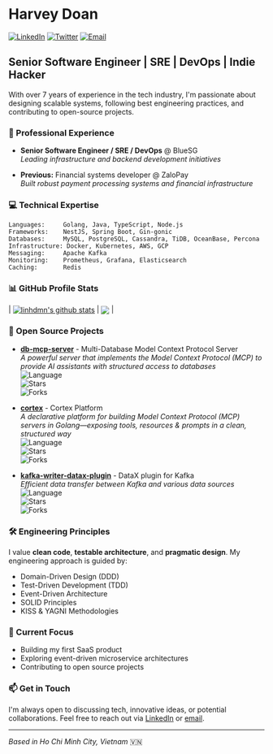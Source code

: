 # Harvey Doan

[![LinkedIn](https://img.shields.io/badge/LinkedIn-harveydoan-blue?style=flat-square&logo=linkedin)](https://www.linkedin.com/in/harveydoan)
[![Twitter](https://img.shields.io/badge/Twitter-harveydoan-1DA1F2?style=flat-square&logo=twitter)](https://twitter.com/harveydoan)
[![Email](https://img.shields.io/badge/Email-mnhatlinh.doan%40gmail.com-red?style=flat-square&logo=gmail)](mailto:mnhatlinh.doan@gmail.com)

## Senior Software Engineer | SRE | DevOps | Indie Hacker

With over 7 years of experience in the tech industry, I'm passionate about designing scalable systems, following best engineering practices, and contributing to open-source projects.

### 🔭 Professional Experience

- **Senior Software Engineer / SRE / DevOps** @ BlueSG  
  *Leading infrastructure and backend development initiatives*

- **Previous:** Financial systems developer @ ZaloPay  
  *Built robust payment processing systems and financial infrastructure*


### 💻 Technical Expertise

```
Languages:     Golang, Java, TypeScript, Node.js
Frameworks:    NestJS, Spring Boot, Gin-gonic
Databases:     MySQL, PostgreSQL, Cassandra, TiDB, OceanBase, Percona
Infrastructure: Docker, Kubernetes, AWS, GCP
Messaging:     Apache Kafka
Monitoring:    Prometheus, Grafana, Elasticsearch
Caching:       Redis
```

### 📊 GitHub Profile Stats

| <a href="https://github.com/linhdmn"><img align="center" src="https://github-readme-stats.vercel.app/api?username=linhdmn&show_icons=true&include_all_commits=true&theme=buefy&hide_border=true" alt="linhdmn's github stats" /></a> | <a href="https://github.com/linhdmn"><img align="center" src="https://github-readme-stats.vercel.app/api/top-langs/?username=linhdmn&layout=compact&theme=buefy&hide_border=true" /></a> |

### 🚀 Open Source Projects

- **[db-mcp-server](https://github.com/FreePeak/db-mcp-server)** - Multi-Database Model Context Protocol Server  
  *A powerful server that implements the Model Context Protocol (MCP) to provide AI assistants with structured access to databases*  
  ![Language](https://img.shields.io/github/languages/top/FreePeak/db-mcp-server?style=flat-square)  
  ![Stars](https://img.shields.io/github/stars/FreePeak/db-mcp-server?style=social)  
  ![Forks](https://img.shields.io/github/forks/FreePeak/db-mcp-server?style=social)

- **[cortex](https://github.com/FreePeak/cortex)** - Cortex Platform  
  *A declarative platform for building Model Context Protocol (MCP) servers in Golang—exposing tools, resources & prompts in a clean, structured way*  
  ![Language](https://img.shields.io/github/languages/top/FreePeak/cortex?style=flat-square)  
  ![Stars](https://img.shields.io/github/stars/FreePeak/cortex?style=social)  
  ![Forks](https://img.shields.io/github/forks/FreePeak/cortex?style=social)

- **[kafka-writer-datax-plugin](https://github.com/linhdmn/kafka-writer-datax-plugin)** - DataX plugin for Kafka  
  *Efficient data transfer between Kafka and various data sources*  
  ![Language](https://img.shields.io/github/languages/top/linhdmn/kafka-writer-datax-plugin?style=flat-square)  
  ![Stars](https://img.shields.io/github/stars/linhdmn/kafka-writer-datax-plugin?style=social)  
  ![Forks](https://img.shields.io/github/forks/linhdmn/kafka-writer-datax-plugin?style=social)

### 🛠️ Engineering Principles

I value **clean code**, **testable architecture**, and **pragmatic design**. My engineering approach is guided by:

- Domain-Driven Design (DDD)
- Test-Driven Development (TDD)
- Event-Driven Architecture
- SOLID Principles
- KISS & YAGNI Methodologies

### 🌱 Current Focus

- Building my first SaaS product
- Exploring event-driven microservice architectures
- Contributing to open source projects

### 📫 Get in Touch

I'm always open to discussing tech, innovative ideas, or potential collaborations. Feel free to reach out via [LinkedIn](https://www.linkedin.com/in/harveydoan) or [email](mailto:mnhatlinh.doan@gmail.com).

---

*Based in Ho Chi Minh City, Vietnam* 🇻🇳

